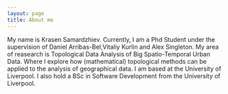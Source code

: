 ```yaml
---
layout: page
title: About me
---
```


<!---
Written by me
-->

My name is Krasen Samardzhiev. Currently, I am a Phd Student under the supervision of Daniel Arribas-Bel,Vitaliy Kurlin and Alex Singleton. My area of reasearch is Topological Data Analysis of Big Spatio-Temporal Urban Data. Where I explore how (mathematical) topological methods can be applied to the analysis of geographical data. I am based at the University of Liverpool. I also hold a BSc in Software Development from the University of Liverpool.
